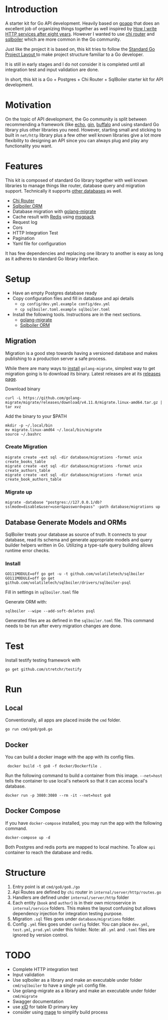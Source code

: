 # Introduction

A starter kit for Go API development. Heavily based on [goapp](https://github.com/bnkamalesh/goapp)
that does an excellent job of organizing things together as well inspired by [How I write HTTP
 services after eight years](https://pace.dev/blog/2018/05/09/how-I-write-http-services-after-eight-years.html).
 However I wanted to use [chi router](https://github.com/go-chi/chi) and [sqlboiler](https://github.com/volatiletech/sqlboiler/)
 which are more common in the Go community.

Just like the project it is based on, this kit tries to follow the [Standard Go Project Layout
](https://github.com/golang-standards/project-layout) to make project structure familiar to a Go
 developer.

It is still in early stages and I do not consider it is completed until all integration test and
 input validation are done.

In short, this kit is a Go + Postgres + Chi Router + SqlBoiler starter kit for API development.

# Motivation

On the topic of API development, the Go community is split between recommending a framework (like
 [echo](https://github.com/labstack/echo), [gin](https://github.com/gin-gonic/gin), 
   [buffalo](http://gobuffalo.io/) and using standard Go library plus other libraries you need. 
   However, starting small and sticking to built in `net/http` library plus a few other
    well known libraries give a lot more flexibility to designing an API since you can always
     plug and play any functionality you want. 

# Features

This kit is composed of standard Go library together with well known libraries to
 manage things like router, database query and migration support. Technically it supports 
 [other databases](https://github.com/volatiletech/sqlboiler#supported-databases) as well. 

  - [Chi Router](https://github.com/go-chi/chi) 
  - [Sqlboiler ORM](https://github.com/volatiletech/sqlboiler/)
  - Database migration with [golang-migrate](https://github.com/golang-migrate/migrate/)
  - Cache result with [Redis](https://redis.io) using [msgpack](https://msgpack.org) 
  - Request log
  - Cors
  - HTTP Integration Test
  - Pagination
  - Yaml file for configuration

It has few dependencies and replacing one library to another is easy as long as it adheres to
 standard Go library interface.

# Setup

  - Have an empty Postgres database ready
  - Copy configuration files and fill in database and api details 
    - `cp config/dev.yml.example config/dev.yml`
    - `cp sqlboiler.toml.example sqlboiler.toml`
  - Install the following tools. Instructions are in the next sections.
    - [golang-migrate](https://github.com/golang-migrate/migrate/)
    - [Sqlboiler ORM](https://github.com/volatiletech/sqlboiler/)

## Migration

Migration is a good step towards having a versioned database and makes publishing to a production
 server a safe process.
 
 While there are many ways to [install](https://github.com/golang-migrate/migrate/tree/master/cmd/migrate)
 `golang-migrate`, simplest way to get migration going is to download its binary. Latest releases
  are at its [releases page](https://github.com/golang-migrate/migrate/releases).

Download binary

    curl -L https://github.com/golang-migrate/migrate/releases/download/v4.11.0/migrate.linux-amd64.tar.gz | tar xvz

Add the binary to your $PATH

    mkdir -p ~/.local/bin
    mv migrate.linux-amd64 ~/.local/bin/migrate
    source ~/.bashrc
    
### Create Migration

    migrate create -ext sql -dir database/migrations -format unix create_books_table
    migrate create -ext sql -dir database/migrations -format unix create_authors_table
    migrate create -ext sql -dir database/migrations -format unix create_book_authors_table


### Migrate up

    migrate -database "postgres://127.0.0.1/db?sslmode=disable&user=user&password=pass" -path database/migrations up
    

## Database Generate Models and ORMs

SqlBoiler treats your database as source of truth. It connects to your database, read its schema
 and generate appropriate models and query builder helpers written in Go. Utilizing a type-safe
  query building allows runtime error checks. 

### Install

    GO111MODULE=off go get -u -t github.com/volatiletech/sqlboiler
    GO111MODULE=off go get github.com/volatiletech/sqlboiler/drivers/sqlboiler-psql
         
Fill in settings in `sqlboiler.toml` file

Generate ORM with:    
    
    sqlboiler --wipe --add-soft-deletes psql

Generated files are as defined in the `sqlboiler.toml` file. This command needs to be run after
 every migration changes are done.

# Test

Install testify testing framework with

    go get github.com/stretchr/testify

# Run

## Local

Conventionally, all apps are placed inside the `cmd` folder.

    go run cmd/go8/go8.go 
    
## Docker

You can build a docker image with the app with its config files.

     docker build -t go8 -f docker/Dockerfile .

Run the following command to build a container from this image. `--net=host` tells the container
 to use local's network so that it can access local's database.

    docker run -p 3080:3080 --rm -it --net=host go8


## Docker Compose

If you have `docker-compose` installed, you may run the app with the following command. 

    docker-compose up -d

Both Postgres and redis ports are mapped to local machine. To allow `api` container to reach the
 database and redis.



# Structure
    
1. Entry point is at `cmd/go8/go8./go`
2. Api Routes are defined by `chi` router in `internal/server/http/routes.go`
3. Handlers are defined under `internal/server/http` folder
4. Each entity (`book` and `author`) is in their own microservice in `internal/service` folders. 
This makes the layout confusing but allows dependency injection for integration testing purpose.
5. Migration `.sql` files goes under `database/migrations` folder.
6. Config `.yml` files goes under `config` folder. You can place `dev.yml`, `test.yml`, `prod.yml` 
under this folder. Note: all `.yml` and `.toml` files are ignored by version control.

# TODO

 - Complete HTTP integration test
 - Input validation
 - Use sqlboiler as a library and make an executable under folder `cmd/sqlboiler` to have a single
  `yml` config file.
 - Use golang-migrate as a library and make an executable under folder `cmd/migrate`
 - Swagger documentation
 - use [xID](https://github.com/rs/xid) for table ID primary key
 - consider using [mage](https://github.com/magefile/mage) to simplify build process

